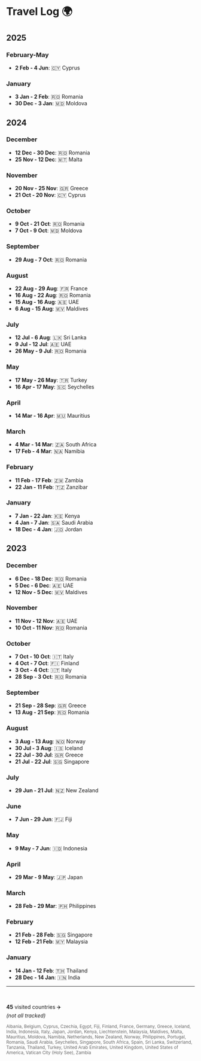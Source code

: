 # Travel Log 🌍

## 2025

### February-May
- **2 Feb - 4 Jun**: 🇨🇾 Cyprus

### January
- **3 Jan - 2 Feb**: 🇷🇴 Romania
- **30 Dec - 3 Jan**: 🇲🇩 Moldova

## 2024

### December
- **12 Dec - 30 Dec**: 🇷🇴 Romania
- **25 Nov - 12 Dec**: 🇲🇹 Malta

### November
- **20 Nov - 25 Nov**: 🇬🇷 Greece
- **21 Oct - 20 Nov**: 🇨🇾 Cyprus

### October
- **9 Oct - 21 Oct**: 🇷🇴 Romania
- **7 Oct - 9 Oct**: 🇲🇩 Moldova

### September
- **29 Aug - 7 Oct**: 🇷🇴 Romania

### August
- **22 Aug - 29 Aug**: 🇫🇷 France
- **16 Aug - 22 Aug**: 🇷🇴 Romania
- **15 Aug - 16 Aug**: 🇦🇪 UAE
- **6 Aug - 15 Aug**: 🇲🇻 Maldives

### July
- **12 Jul - 6 Aug**: 🇱🇰 Sri Lanka
- **9 Jul - 12 Jul**: 🇦🇪 UAE
- **26 May - 9 Jul**: 🇷🇴 Romania

### May
- **17 May - 26 May**: 🇹🇷 Turkey
- **16 Apr - 17 May**: 🇸🇨 Seychelles

### April
- **14 Mar - 16 Apr**: 🇲🇺 Mauritius

### March
- **4 Mar - 14 Mar**: 🇿🇦 South Africa
- **17 Feb - 4 Mar**: 🇳🇦 Namibia

### February
- **11 Feb - 17 Feb**: 🇿🇲 Zambia
- **22 Jan - 11 Feb**: 🇹🇿 Zanzibar

### January
- **7 Jan - 22 Jan**: 🇰🇪 Kenya
- **4 Jan - 7 Jan**: 🇸🇦 Saudi Arabia
- **18 Dec - 4 Jan**: 🇯🇴 Jordan

## 2023

### December
- **6 Dec - 18 Dec**: 🇷🇴 Romania
- **5 Dec - 6 Dec**: 🇦🇪 UAE
- **12 Nov - 5 Dec**: 🇲🇻 Maldives

### November
- **11 Nov - 12 Nov**: 🇦🇪 UAE
- **10 Oct - 11 Nov**: 🇷🇴 Romania

### October
- **7 Oct - 10 Oct**: 🇮🇹 Italy
- **4 Oct - 7 Oct**: 🇫🇮 Finland
- **3 Oct - 4 Oct**: 🇮🇹 Italy
- **28 Sep - 3 Oct**: 🇷🇴 Romania

### September
- **21 Sep - 28 Sep**: 🇬🇷 Greece
- **13 Aug - 21 Sep**: 🇷🇴 Romania

### August
- **3 Aug - 13 Aug**: 🇳🇴 Norway
- **30 Jul - 3 Aug**: 🇮🇸 Iceland
- **22 Jul - 30 Jul**: 🇬🇷 Greece
- **21 Jul - 22 Jul**: 🇸🇬 Singapore

### July
- **29 Jun - 21 Jul**: 🇳🇿 New Zealand

### June
- **7 Jun - 29 Jun**: 🇫🇯 Fiji

### May
- **9 May - 7 Jun**: 🇮🇩 Indonesia

### April
- **29 Mar - 9 May**: 🇯🇵 Japan

### March
- **28 Feb - 29 Mar**: 🇵🇭 Philippines

### February
- **21 Feb - 28 Feb**: 🇸🇬 Singapore
- **12 Feb - 21 Feb**: 🇲🇾 Malaysia

### January
- **14 Jan - 12 Feb**: 🇹🇭 Thailand
- **28 Dec - 14 Jan**: 🇮🇳 India

----

<br/>

**45** visited countries ✈️  
_(not all tracked)_

<small style="color: #666;">Albania, Belgium, Cyprus, Czechia, Egypt, Fiji, Finland, France, Germany, Greece, Iceland, India, Indonesia, Italy, Japan, Jordan, Kenya, Liechtenstein, Malaysia, Maldives, Malta, Mauritius, Moldova, Namibia, Netherlands, New Zealand, Norway, Philippines, Portugal, Romania, Saudi Arabia, Seychelles, Singapore, South Africa, Spain, Sri Lanka, Switzerland, Tanzania, Thailand, Turkey, United Arab Emirates, United Kingdom, United States of America, Vatican City (Holy See), Zambia</small>

